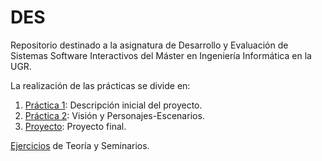 # DES
Repositorio destinado a la asignatura de Desarrollo y Evaluación de Sistemas Software Interactivos del Máster en Ingeniería Informática en la UGR.

La realización de las prácticas se divide en:

1. [Práctica 1](https://github.com/Carlosma7/DES/tree/main/Proyecto/Practica1): Descripción inicial del proyecto.
2. [Práctica 2](https://github.com/Carlosma7/DES/tree/main/Proyecto/Practica2): Visión y Personajes-Escenarios.
3. [Proyecto](https://github.com/Carlosma7/MatchUp): Proyecto final.

[Ejercicios](https://github.com/Carlosma7/DES/tree/main/Teor%C3%ADa) de Teoría y Seminarios.
